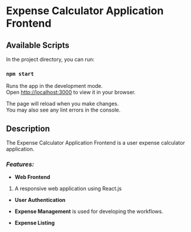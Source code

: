 #  Expense Calculator Application Frontend


## Available Scripts

In the project directory, you can run:

### `npm start`

Runs the app in the development mode.\
Open [http://localhost:3000](http://localhost:3000) to view it in your browser.

The page will reload when you make changes.\
You may also see any lint errors in the console.

## Description
The Expense Calculator Application Frontend is a user expense calculator application. 

### ***Features:***

* **Web Frontend**
1) A responsive web application using React.js

* **User Authentication**

* **Expense Management** is used for developing the workflows.

* **Expense Listing**
